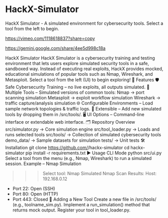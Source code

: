 # HackX-Simulator
HackX Simulator - A simulated environment for cybersecurity tools. Select a tool from the left to begin.

https://vimeo.com/1118618837?share=copy

https://gemini.google.com/share/4ee5d998c18a

HackX Simulator
HackX Simulator is a cybersecurity training and testing environment that lets users explore simulated security tools in a safe, sandboxed way. Instead of executing real exploits, HackX provides mocked, educational simulations of popular tools such as Nmap, Wireshark, and Metasploit.
Select a tool from the left (UI) to begin exploring!
🚀 Features
🛡 Safe Cybersecurity Training – no live exploits, all outputs simulated.
🔧 Multiple Tools – Simulated versions of common tools:
Nmap → port scanning simulation
Metasploit → exploit workflow simulation
Wireshark → traffic capture/analysis simulation
🌐 Configurable Environments – Load sample network topologies & traffic logs.
🧩 Extensible – Add new simulated tools by dropping them in /src/tools/.
🖥 UI Options – Command-line interface or extendable web interface.
🗂 Repository Overview
src/simulator.py → Core simulation engine
src/tool_loader.py → Loads and runs selected tools
src/tools/ → Collection of simulated cybersecurity tools
demo_data/ → Sample datasets for simulation
tests/ → Unit tests
🛠 Installation
git clone https://github.com/<your-username>/hackx-simulator
cd hackx-simulator
pip install -r requirements.txt
▶️ Usage
CLI Mode
python src/ui.py
Select a tool from the menu (e.g., Nmap, Wireshark) to run a simulated session.
Example – Nmap Simulation
>>> Select tool: Nmap
Simulated Nmap Scan Results:
Host: 192.168.0.12
 - Port 22: Open (SSH)
 - Port 80: Open (HTTP)
 - Port 443: Closed
🧪 Adding a New Tool
Create a new file in /src/tools/ (e.g., toolname_sim.py).
Implement a run_simulation() method that returns mock output.
Register your tool in tool_loader.py.
